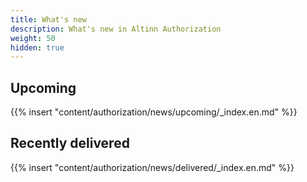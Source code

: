 ```yaml
---
title: What's new
description: What's new in Altinn Authorization
weight: 50
hidden: true
---
```


## Upcoming

{{% insert "content/authorization/news/upcoming/_index.en.md" %}}

## Recently delivered

{{% insert "content/authorization/news/delivered/_index.en.md" %}}
